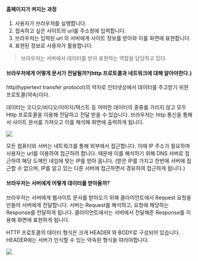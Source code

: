 #### 홈페이지가 켜지는 과정

1. 사용자가 브라우저를 실행합니다.
2. 접속하고 싶은 사이트의 url를 주소창에 입력합니다.
3. 브라우저는 입력된 url 의 서버에게 사이트 정보를 받아와 이를 화면에 표현합니다.
4. 표현된 정보로 사용자가 활용합니다.

> 브라우저는 서버에서 데이터를 받아 표현하는 역할을 담당하고 있다.

#### 브라우저에게 어떻게 문서가 전달될까?(http 프로토콜과 네트워크에 대해 알아야한다.)
http(hypertext transfer protocol)의 약자로 인터넷상에서 데이터를 주고받기 위한 프로토콜(약속)이다.

데이터는 오디오/비디오/이미지/텍스트 등 어떠한 데이터의 종류를 가리지 않고 모두 Http 프로토콜을 이용해 전달하고 전달 받을 수 있습니다. 
브라우저는 http 통신을 통해서 사이트 문서를 가져오고 이를 해석해 화면에 출력하게 됩니다.

![](https://www.gatevidyalay.com/wp-content/uploads/2018/09/Hyper-Text-Transfer-Protocol-HTTP.png)

모든 컴퓨터와 서버는 네트워크를 통해 외부에서 접근합니다.
이때 IP 주소가 필요하며 사용자는 url를 이용하여 접근하려 합니다.
때문에 이를 해석하기 위해 DNS 서버로 접근하여 해당 도메인 네임에 맞는 IP를 받아 옵니다. (받은 IP를 가지고 한번에 서버에 접근할 수 없으며, IP를 알고 있는 다른 서버에 접근하면서 경유하여 접근하게 됩니다.) 

#### 브라우저는 서버에게 어떻게 데이터를 받아올까?
브라우저는 서버에게 웹사이트 문서를 받아오기 위해 클라이언트에서 Request 요청을 만들어 서버에게 전달합니다. 
서버는 Request를 해석하고, 요청에 해당하는 Response를 전달하게 됩니다. 클라이언트에서는 서버에서 전달해준 Response를 이용해 화면에 표현하게 됩니다.

HTTP 프로토콜의 데이터 형식은 크게 HEADER 와 BODY로 구성되어 있습니다. HEADER에는 서버가 인식할 수 있는 약속된 형식을 따라야합니다.

![](https://lh3.googleusercontent.com/proxy/k_Z9U2rsRIn2oZZn2QM05DeIkm0mljkXhxLYVZZstbWCvnYnaw8U_vWApjdKrNfroiwcHQ6XeNeNKbPkmjO2TH4xHgZeX97My7stOZg7dsQlVCThAiKnsnQvYcuRLhwuxkxQJMHYAsTaxczdJrxXII1Yn3yHOotzYuXwKUro)